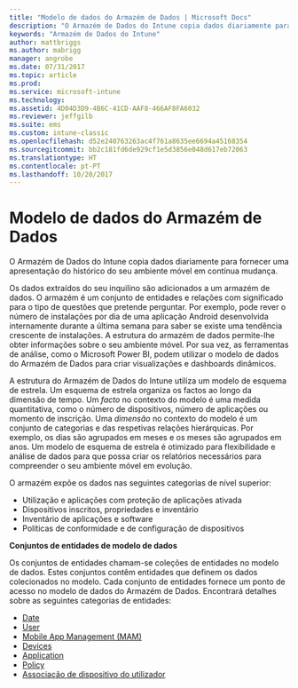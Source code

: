 ```yaml
---
title: "Modelo de dados do Armazém de Dados | Microsoft Docs"
description: "O Armazém de Dados do Intune copia dados diariamente para fornecer uma apresentação do histórico do seu ambiente móvel em contínua mudança."
keywords: "Armazém de Dados do Intune"
author: mattbriggs
ms.author: mabrigg
manager: angrobe
ms.date: 07/31/2017
ms.topic: article
ms.prod: 
ms.service: microsoft-intune
ms.technology: 
ms.assetid: 4D04D3D9-4B6C-41CD-AAF8-466AF8FA6032
ms.reviewer: jeffgilb
ms.suite: ems
ms.custom: intune-classic
ms.openlocfilehash: d52e240763263ac4f761a8635ee6694a45168354
ms.sourcegitcommit: bb2c181fd6de929cf1e5d3856e048d617eb72063
ms.translationtype: HT
ms.contentlocale: pt-PT
ms.lasthandoff: 10/20/2017
---
```

# <a name="data-warehouse-data-model"></a>Modelo de dados do Armazém de Dados

O Armazém de Dados do Intune copia dados diariamente para fornecer uma apresentação do histórico do seu ambiente móvel em contínua mudança.

Os dados extraídos do seu inquilino são adicionados a um armazém de dados. O armazém é um conjunto de entidades e relações com significado para o tipo de questões que pretende perguntar. Por exemplo, pode rever o número de instalações por dia de uma aplicação Android desenvolvida internamente durante a última semana para saber se existe uma tendência crescente de instalações. A estrutura do armazém de dados permite-lhe obter informações sobre o seu ambiente móvel. Por sua vez, as ferramentas de análise, como o Microsoft Power BI, podem utilizar o modelo de dados do Armazém de Dados para criar visualizações e dashboards dinâmicos.

A estrutura do Armazém de Dados do Intune utiliza um modelo de esquema de estrela. Um esquema de estrela organiza os factos ao longo da dimensão de tempo. Um *facto* no contexto do modelo é uma medida quantitativa, como o número de dispositivos, número de aplicações ou momento de inscrição. Uma *dimensão* no contexto do modelo é um conjunto de categorias e das respetivas relações hierárquicas. Por exemplo, os dias são agrupados em meses e os meses são agrupados em anos. Um modelo de esquema de estrela é otimizado para flexibilidade e análise de dados para que possa criar os relatórios necessários para compreender o seu ambiente móvel em evolução.

O armazém expõe os dados nas seguintes categorias de nível superior:
  -  Utilização e aplicações com proteção de aplicações ativada
  -  Dispositivos inscritos, propriedades e inventário
  -  Inventário de aplicações e software
  -  Políticas de conformidade e de configuração de dispositivos

**Conjuntos de entidades de modelo de dados**

Os conjuntos de entidades chamam-se coleções de entidades no modelo de dados. Estes conjuntos contêm entidades que definem os dados colecionados no modelo. Cada conjunto de entidades fornece um ponto de acesso no modelo de dados do Armazém de Dados. Encontrará detalhes sobre as seguintes categorias de entidades:

  -  [Date](reports-ref-date.md)
  -  [User](reports-ref-user.md)
  -  [Mobile App Management (MAM)](reports-ref-mobile-app-management.md)
  -  [Devices](reports-ref-devices.md)
  -  [Application](reports-ref-application.md)
  -  [Policy](reports-ref-policy.md)
  -  [Associação de dispositivo do utilizador](reports-ref-userdeviceassociations.md)

<!-- ## Data Model relationships

For more information on the relationships in the data model, see [Relationships of Entities](reports-api-entity-relationships.md). -->